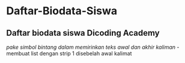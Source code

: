 Daftar-Biodata-Siswa
==
Daftar biodata siswa Dicoding Academy
--
*pake simbol bintang dalam memirinkan teks awal dan akhir kaliman*
-membuat list dengan strip 1 disebelah awal kalimat
